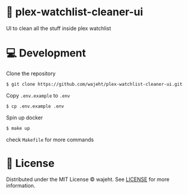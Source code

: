 # 🎥 plex-watchlist-cleaner-ui

UI to clean all the stuff inside plex watchlist

# 💻 Development

Clone the repository

```bash
$ git clone https://github.com/wajeht/plex-watchlist-cleaner-ui.git
```

Copy `.env.example` to `.env`

```bash
$ cp .env.example .env
```

Spin up docker

```bash
$ make up
```

check `Makefile` for more commands

# 📜 License

Distributed under the MIT License © wajeht. See [LICENSE](./LICENSE) for more information.
